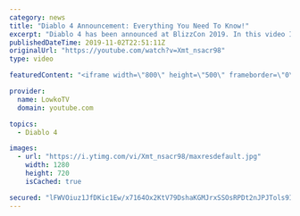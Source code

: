 ```yaml
---
category: news
title: "Diablo 4 Announcement: Everything You Need To Know!"
excerpt: "Diablo 4 has been announced at BlizzCon 2019. In this video I go over everything you need to know about this upcoming Blizzard Entertainment game."
publishedDateTime: 2019-11-02T22:51:11Z
originalUrl: "https://youtube.com/watch?v=Xmt_nsacr98"
type: video

featuredContent: "<iframe width=\"800\" height=\"500\" frameborder=\"0\" src=\"https://www.youtube.com/embed/Xmt_nsacr98\" allow=\"accelerometer; autoplay; encrypted-media; gyroscope; picture-in-picture\" allowfullscreen></iframe>"

provider:
  name: LowkoTV
  domain: youtube.com

topics:
  - Diablo 4

images:
  - url: "https://i.ytimg.com/vi/Xmt_nsacr98/maxresdefault.jpg"
    width: 1280
    height: 720
    isCached: true

secured: "lFWVOiuz1JfDKic1Ew/x7164Ox2KtV79DshaKGMJrxSSOsRPDt2nJPJTols9ICiFIz1vpF46lHz+WF41Fmf1p08wisOI8oKuXiEBTw/Wh6snw1J/ktYU3jG4LPa9yYLt52cEc6i5O3OmZC1LM3Wr8B1qmW/fF+FyN+CiZRvWzfaAM1luy28yDipEIcVFonrrH52MK+6VtT08KgLFfy5SniedbtTsaqR/vdrCCDQdWrbqoswwwT3D5d2NZFxrNdFQaqnAfaU47ZFO30/JFP0YNC8+ggQxMXpEt7RqipptPR/MuHyg0rl/XmCjrwwFsvxKQ8XsVvYDbBdaTmS5ztfKL5EPq6tRkyn3el/TrxmBj3oMtlpimOl0PUALSNoqNX4GwjwaO+qxyz67ODVF88BiZ7xiiCqu3XaJpJjiC+3oTHgjQe7f/EZ3qqBF2GruW9IM;d+hEjOjj4V3TPvJLnjkkPg=="
---
```


